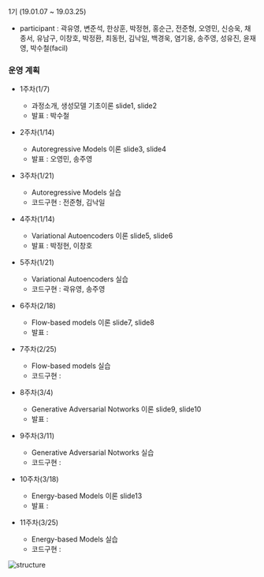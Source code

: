 1기 (19.01.07 ~ 19.03.25)
* participant : 곽유영, 변준석, 한상훈, 박정현, 홍순근, 전준형, 오영민, 신승욱, 채종서, 유남구, 이창호, 박정환, 최동헌, 김낙일, 백경욱, 염기웅, 송주영, 성유진, 윤재영, 박수철(facil)

### 운영 계획
+ 1주차(1/7)
  - 과정소개, 생성모델 기초이론 slide1, slide2 
  - 발표 : 박수철

+ 2주차(1/14)
  - Autoregressive Models 이론 slide3, slide4 
  - 발표 : 오영민, 송주영

+ 3주차(1/21) 
  - Autoregressive Models 실습
  - 코드구현 : 전준형, 김낙일

+ 4주차(1/14)
  - Variational Autoencoders 이론 slide5, slide6 
  - 발표 : 박정현, 이창호

+ 5주차(1/21)
  - Variational Autoencoders 실습
  - 코드구현 : 곽유영, 송주영

+ 6주차(2/18)
  - Flow-based models 이론 slide7, slide8 
  - 발표 : 

+ 7주차(2/25)
  - Flow-based models 실습
  - 코드구현 : 

+ 8주차(3/4)
  - Generative Adversarial Notworks 이론 slide9, slide10
  - 발표 :

+ 9주차(3/11)
  - Generative Adversarial Notworks 실습
  - 코드구현 :

+ 10주차(3/18)
  - Energy-based Models 이론 slide13
  - 발표 :

+ 11주차(3/25)
  - Energy-based Models 실습
  - 코드구현 :

![structure](https://eventusstorage.blob.core.windows.net/evs/Image/modu/4648/ProjectInfo/9776eefe191b41bfb473d9396e50f674.jpg)
